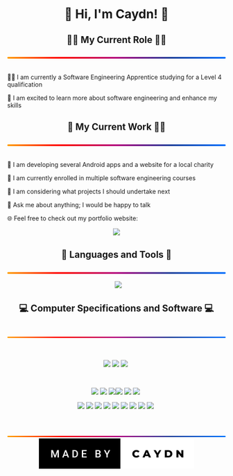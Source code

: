 <h1 align="center">👋 Hi, I'm Caydn! 👋</h1>
<div align="center"><h2>👨‍💻 My Current Role 👨‍💻</h2>
<img src='./gradient.png'/>
</div>
<br>
<p>
👨‍🎓 I am currently a Software Engineering Apprentice studying for a Level 4 qualification

🚀 I am excited to learn more about software engineering and enhance my skills
</p>
<div align="center"><h2>👷 My Current Work 👷‍♂️</h2>
<img src='./gradient.png'/>
</div>
<br>
<p>
🤖 I am developing several Android apps and a website for a local charity

🧠 I am currently enrolled in multiple software engineering courses

🤔 I am considering what projects I should undertake next

💬 Ask me about anything; I would be happy to talk

🌐 Feel free to check out my portfolio website:

<div align="center"> <a href="https://caydn.info"> <img src="https://img.shields.io/badge/caydn.info-000000.svg?&style=for-the-badge&logo=website&logoColor=white"/></a></div>
</p>
<div align="center"><h2>🔨 Languages and Tools 🔨</h2>
<img src='./gradient.png'/>
</div>
<p align="center"> 
  <img src="https://skillicons.dev/icons?i=ableton,androidstudio,atom,codepen,css,eclipse,firebase,flutter,git,github,gitlab,html,idea,java,js,linux,md,postgres,py,raspberrypi,react,spring,stackoverflow,vscode&perline=6">
</p>
<div align="center"><h2>💻 Computer Specifications and Software 💻</h2>
 <img src='./gradient.png'/>
 </div>
 <p align="center">
 <img src="https://img.shields.io/badge/AMD_Ryzen_5_2600X-ED1C24?style=for-the-badge&logo=amd&logoColor=white"/> <img src="https://img.shields.io/badge/NVIDIA_GTX_1050_Ti-76B900?style=for-the-badge&logo=nvidia&logoColor=white"/> <img src="https://img.shields.io/badge/Windows_10_Pro-0078D6?style=for-the-badge&logo=windows&logoColor=white"/>
 </p>
 <p align="center">
 <img src="https://img.shields.io/badge/Atom-66595C?style=for-the-badge&logo=Atom&logoColor=white"/> <img src="https://img.shields.io/badge/Eclipse-2C2255?style=for-the-badge&logo=eclipse&logoColor=white"/> <img src="https://img.shields.io/badge/IntelliJ_IDEA-000000.svg?style=for-the-badge&logo=intellij-idea&logoColor=white"/><img src="https://img.shields.io/badge/PyCharm-000000.svg?&style=for-the-badge&logo=PyCharm&logoColor=white"/> <img src="https://img.shields.io/badge/sublime_text-%23575757.svg?&style=for-the-badge&logo=sublime-text&logoColor=white"/> <img src="https://img.shields.io/badge/VS_Code-0078D4?style=for-the-badge&logo=visual%20studio%20code&logoColor=white"/>
 </p>
<p align="center">
 <img src="https://img.shields.io/badge/affinityphoto-%237E4DD2.svg?style=for-the-badge&logo=affinity-photo&logoColor=white"/> <img src="https://img.shields.io/badge/Discord-5865F2?style=for-the-badge&logo=discord&logoColor=white"/> <img src="https://img.shields.io/badge/DuckDuckGo-DE5833?style=for-the-badge&logo=DuckDuckGo&logoColor=white"/> <img src="https://camo.githubusercontent.com/06c6858186510906c21d8c951168d55d976d7dfb9176ed6125c55b8a7de0baae/68747470733a2f2f696d672e736869656c64732e696f2f62616467652f4749542d4534344333303f7374796c653d666f722d7468652d6261646765266c6f676f3d676974266c6f676f436f6c6f723d7768697465"/> <img src="https://img.shields.io/badge/Firefox_Browser-FF7139?style=for-the-badge&logo=Firefox-Browser&logoColor=white"/> <img src="https://img.shields.io/badge/Signal-3A76F0?style=for-the-badge&logo=signal&logoColor=white"/> <img src="https://img.shields.io/badge/Steam-000000?style=for-the-badge&logo=steam&logoColor=white"/> <img src="https://img.shields.io/badge/Spotify-1ED760?&style=for-the-badge&logo=spotify&logoColor=white"/> <img src="https://img.shields.io/badge/VirtualBox-21416b?style=for-the-badge&logo=VirtualBox&logoColor=white"/>
 </p>
 <div align="center">
 <img src='./gradient.png'/>
</div>
<div align="center"> <img src="./credit.svg"/></div>
